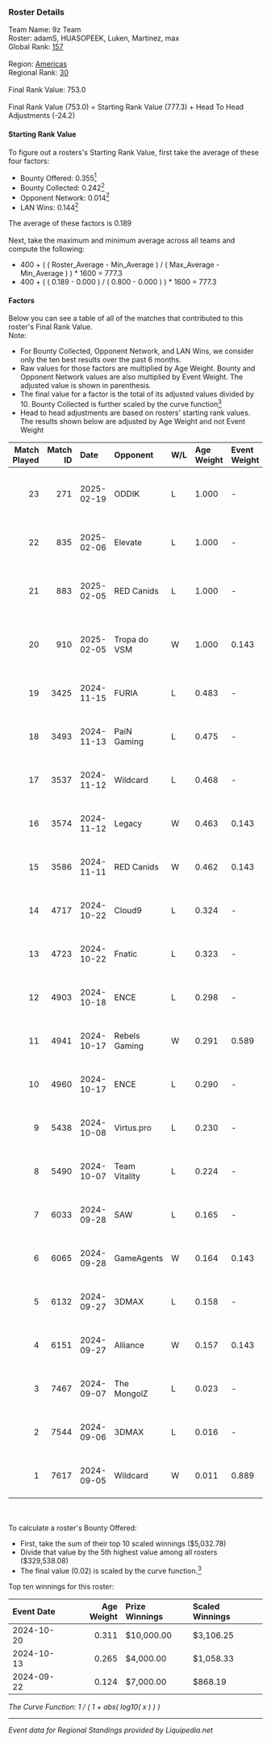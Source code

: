 ### Roster Details<br />
Team Name: 9z Team<br />
Roster: adamS, HUASOPEEK, Luken, Martinez, max<br />
Global Rank: [157](../standings_global.md)<br />
<br />
Region: [Americas]( ../standings_americas.md)<br />
Regional Rank: [30]( ../standings_americas.md)<br />
<br />
Final Rank Value:  753.0<br />
<br />
Final Rank Value (753.0) = Starting Rank Value (777.3) + Head To Head Adjustments (-24.2)<br />

#### Starting Rank Value<br />
To figure out a rosters's Starting Rank Value, first take the average of these four factors:<br />
- Bounty Offered: 0.355[<sup>1</sup>](#table2)
- Bounty Collected: 0.242[<sup>2</sup>](#table1)
- Opponent Network: 0.014[<sup>2</sup>](#table1)
- LAN Wins: 0.144[<sup>2</sup>](#table1)

The average of these factors is 0.189<br />
<br />
Next, take the maximum and minimum average across all teams and compute the following:<br />
- 400 + ( ( Roster_Average - Min_Average ) / ( Max_Average - Min_Average ) ) * 1600 = 777.3
- 400 + ( ( 0.189 - 0.000 ) / ( 0.800 - 0.000 ) ) * 1600 = 777.3


#### Factors<br />
Below you can see a table of all of the matches that contributed to this roster's Final Rank Value.<br />
Note:<br />

- For Bounty Collected, Opponent Network, and LAN Wins, we consider only the ten best results over the past 6 months.
- Raw values for those factors are multiplied by Age Weight. Bounty and Opponent Network values are also multiplied by Event Weight. The adjusted value is shown in parenthesis.
- The final value for a factor is the total of its adjusted values divided by 10. Bounty Collected is further scaled by the curve function[<sup>3</sup>](#curveFunction)
- Head to head adjustments are based on rosters' starting rank values. The results shown below are adjusted by Age Weight and not Event Weight
<span id="table1"></span><br />


| Match Played | Match ID | Date       | Opponent      | W/L | Age Weight | Event Weight | Bounty Collected | Opponent Network | LAN Wins  | H2H Adj. | Roster                                 |
| -: | -: | :- | :- | :- | :- | :- | :- | :- | :- | -: | :- |
|           23 |      271 | 2025-02-19 | ODDIK         | L   | 1.000      | -            | -                | -                | -         |   -10.33 | adamS, HUASOPEEK, Luken, Martinez, max |
|           22 |      835 | 2025-02-06 | Elevate       | L   | 1.000      | -            | -                | -                | -         |   -23.14 | HUASOPEEK, Luken, Martinez, max, yel   |
|           21 |      883 | 2025-02-05 | RED Canids    | L   | 1.000      | -            | -                | -                | -         |   -12.62 | dgt, HUASOPEEK, Luken, Martinez, max   |
|           20 |      910 | 2025-02-05 | Tropa do VSM  | W   | 1.000      | 0.143        | 0.000 (0.000)    | 0.141 (0.020)    | 0 (0.000) |     4.96 | dgt, HUASOPEEK, Luken, Martinez, max   |
|           19 |     3425 | 2024-11-15 | FURIA         | L   | 0.483      | -            | -                | -                | -         |    -0.41 | buda, dgt, HUASOPEEK, Martinez, max    |
|           18 |     3493 | 2024-11-13 | PaiN Gaming   | L   | 0.475      | -            | -                | -                | -         |    -0.17 | buda, dgt, HUASOPEEK, Martinez, max    |
|           17 |     3537 | 2024-11-12 | Wildcard      | L   | 0.468      | -            | -                | -                | -         |    -0.69 | buda, dgt, HUASOPEEK, Martinez, max    |
|           16 |     3574 | 2024-11-12 | Legacy        | W   | 0.463      | 0.143        | 0.036 (0.002)    | 0.549 (0.036)    | 1 (0.463) |     9.65 | buda, dgt, HUASOPEEK, Martinez, max    |
|           15 |     3586 | 2024-11-11 | RED Canids    | W   | 0.462      | 0.143        | 0.020 (0.001)    | 0.191 (0.013)    | 1 (0.462) |     8.85 | buda, dgt, HUASOPEEK, Martinez, max    |
|           14 |     4717 | 2024-10-22 | Cloud9        | L   | 0.324      | -            | -                | -                | -         |    -3.63 | buda, dgt, HUASOPEEK, Martinez, max    |
|           13 |     4723 | 2024-10-22 | Fnatic        | L   | 0.323      | -            | -                | -                | -         |    -1.79 | buda, dgt, HUASOPEEK, Martinez, max    |
|           12 |     4903 | 2024-10-18 | ENCE          | L   | 0.298      | -            | -                | -                | -         |    -2.12 | buda, dgt, HUASOPEEK, Martinez, max    |
|           11 |     4941 | 2024-10-17 | Rebels Gaming | W   | 0.291      | 0.589        | 0.009 (0.001)    | 0.298 (0.051)    | 1 (0.291) |     3.99 | buda, dgt, HUASOPEEK, Martinez, max    |
|           10 |     4960 | 2024-10-17 | ENCE          | L   | 0.290      | -            | -                | -                | -         |    -2.07 | buda, dgt, HUASOPEEK, Martinez, max    |
|            9 |     5438 | 2024-10-08 | Virtus.pro    | L   | 0.230      | -            | -                | -                | -         |    -0.05 | buda, dgt, HUASOPEEK, Martinez, max    |
|            8 |     5490 | 2024-10-07 | Team Vitality | L   | 0.224      | -            | -                | -                | -         |    -0.01 | buda, dgt, HUASOPEEK, Martinez, max    |
|            7 |     6033 | 2024-09-28 | SAW           | L   | 0.165      | -            | -                | -                | -         |    -0.22 | buda, dgt, HUASOPEEK, Martinez, max    |
|            6 |     6065 | 2024-09-28 | GameAgents    | W   | 0.164      | 0.143        | 0.003 (0.000)    | 0.111 (0.003)    | 0 (0.000) |     2.01 | buda, dgt, HUASOPEEK, Martinez, max    |
|            5 |     6132 | 2024-09-27 | 3DMAX         | L   | 0.158      | -            | -                | -                | -         |    -0.05 | buda, dgt, HUASOPEEK, Martinez, max    |
|            4 |     6151 | 2024-09-27 | Alliance      | W   | 0.157      | 0.143        | 0.015 (0.000)    | 0.570 (0.013)    | 0 (0.000) |     3.28 | buda, dgt, HUASOPEEK, Martinez, max    |
|            3 |     7467 | 2024-09-07 | The MongolZ   | L   | 0.023      | -            | -                | -                | -         |    -0.00 | buda, dgt, HUASOPEEK, Martinez, max    |
|            2 |     7544 | 2024-09-06 | 3DMAX         | L   | 0.016      | -            | -                | -                | -         |    -0.01 | buda, dgt, HUASOPEEK, Martinez, max    |
|            1 |     7617 | 2024-09-05 | Wildcard      | W   | 0.011      | 0.889        | 0.178 (0.002)    | 0.422 (0.004)    | 1 (0.011) |     0.32 | buda, dgt, HUASOPEEK, Martinez, max    |

<br />
<span id="table2"></span><br />
To calculate a roster's Bounty Offered:<br />

- First, take the sum of their top 10 scaled winnings ($5,032.78)
- Divide that value by the 5th highest value among all rosters ($329,538.08)
- The final value (0.02) is scaled by the curve function.[<sup>3</sup>](#curveFunction)

Top ten winnings for this roster:<br />

| Event Date | Age Weight | Prize Winnings | Scaled Winnings |
| :- | -: | :- | :- |
| 2024-10-20 |      0.311 | $10,000.00     | $3,106.25       |
| 2024-10-13 |      0.265 | $4,000.00      | $1,058.33       |
| 2024-09-22 |      0.124 | $7,000.00      | $868.19         |


<span id="curveFunction"></span>_The Curve Function: 1 / ( 1 + abs( log10( x ) ) )_<br />

---
_Event data for Regional Standings provided by Liquipedia.net_<br />
